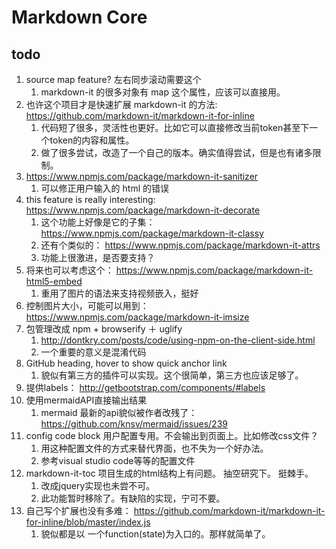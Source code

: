# Markdown Core


## todo

1. source map feature? 左右同步滚动需要这个
    1. markdown-it 的很多对象有 map 这个属性，应该可以直接用。
1. 也许这个项目才是快速扩展 markdown-it 的方法: https://github.com/markdown-it/markdown-it-for-inline
    1. 代码短了很多，灵活性也更好。比如它可以直接修改当前token甚至下一个token的内容和属性。
    1. 做了很多尝试，改造了一个自己的版本。确实值得尝试，但是也有诸多限制。
1. https://www.npmjs.com/package/markdown-it-sanitizer
    1. 可以修正用户输入的 html 的错误
1. this feature is really interesting: https://www.npmjs.com/package/markdown-it-decorate
    1. 这个功能上好像是它的子集： https://www.npmjs.com/package/markdown-it-classy
    1. 还有个类似的： https://www.npmjs.com/package/markdown-it-attrs
    1. 功能上很激进，是否要支持？
1. 将来也可以考虑这个： https://www.npmjs.com/package/markdown-it-html5-embed
    1. 重用了图片的语法来支持视频嵌入，挺好
1. 控制图片大小，可能可以用到：https://www.npmjs.com/package/markdown-it-imsize
1. 包管理改成 npm + browserify ＋ uglify
    1. http://dontkry.com/posts/code/using-npm-on-the-client-side.html
    1. 一个重要的意义是混淆代码
1. GitHub heading, hover to show quick anchor link
    1. 貌似有第三方的插件可以实现。这个很简单，第三方也应该足够了。
1. 提供labels： http://getbootstrap.com/components/#labels
1. 使用mermaidAPI直接输出结果
    1. mermaid 最新的api貌似被作者改残了： https://github.com/knsv/mermaid/issues/239
1. config code block 用户配置专用。不会输出到页面上。比如修改css文件？
    1. 用这种配置文件的方式来替代界面，也不失为一个好办法。
    1. 参考visual studio code等等的配置文件
1. markdown-it-toc 项目生成的html结构上有问题。 抽空研究下。 挺棘手。
    1. 改成jquery实现也未尝不可。
    1. 此功能暂时移除了。有缺陷的实现，宁可不要。
1. 自己写个扩展也没有多难： https://github.com/markdown-it/markdown-it-for-inline/blob/master/index.js
    1. 貌似都是以 一个function(state)为入口的。那样就简单了。
